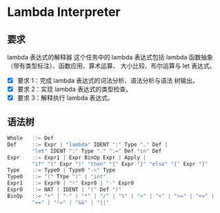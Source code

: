 # Lambda Interpreter

## 要求

lambda 表达式的解释器 这个任务中的 lambda 表达式包括 lambda 函数抽象（带有类型标注）、函数应用、算术运算、 大小比较、布尔运算与 let 表达式。

- [x] 要求 1：完成 lambda 表达式的词法分析、语法分析与语法 树输出。
- [x] 要求 2：实现 lambda 表达式的类型检查。
- [x] 要求 3：解释执行 lambda 表达式。

## 语法树

```c
Whole   ::= Def
Def     ::= Expr | "lambda" IDENT ":" Type "." Def |
        "let" IDENT ":" Type "." ":=" Def "in" Def
Expr    ::= Expr1 | Expr BinOp Expr | Apply |
        "if" "(" Expr ")" "then" "{" Expr "}" "else" "{" Expr "}"
Type    ::= Type0 | Type0 "->" Type
Type0   ::= "(" TYpe ")" | "int"
Expr1   ::= Expr0 | "!" Expr0 | "-" Expr0
Expr0   ::= NAT | IDENT | "(" Def ")"
BinOp   ::= "+" | "-" | "*" | "/" | "%" | ">" | "<" | ">=" | "<=" |
        "==" | "!=" | "&&" | "||"
```
